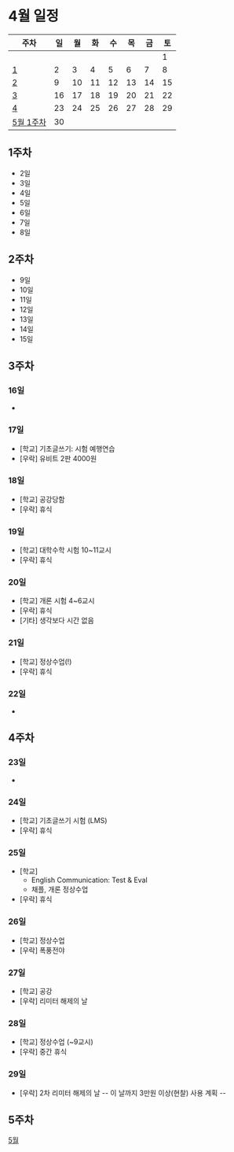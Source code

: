 # 4월 일정
| 주차 | 일 | 월 | 화 | 수 | 목 | 금 | 토 |
|--|--|--|--|--|--|--|--|
|| | | | | | | 1 |
|[1](#1주차)|2|3|4|5|6|7|8|
|[2](#2주차)|9|10|11|12|13|14|15|
|[3](#3주차)|16|17|18|19|20|21|22|
|[4](#4주차)|23|24|25|26|27|28|29|
|[5월 1주차](../May/index.md#1주차)|30|||||||

## 1주차
- 2일
- 3일
- 4일
- 5일
- 6일
- 7일
- 8일

## 2주차
- 9일
- 10일
- 11일
- 12일
- 13일
- 14일
- 15일

## 3주차
### 16일
-
### 17일
- \[학교\] 기초글쓰기: 시험 예행연습
- \[우락\] 유비트 2판 4000원
### 18일
- \[학교\] 공강당함
- \[우락\] 휴식
### 19일
- \[학교\] 대학수학 시험 10~11교시
- \[우락\] 휴식
### 20일
- \[학교\] 개론 시험 4~6교시
- \[우락\] 휴식
- \[기타\] 생각보다 시간 없음
### 21일
- \[학교\] 정상수업(!)
- \[우락\] 휴식
### 22일
-

## 4주차
### 23일
-
### 24일
- \[학교\] 기초글쓰기 시험 (LMS)
- \[우락\] 휴식
### 25일
- \[학교\]
  * English Communication: Test & Eval
  * 채플, 개론 정상수업
- \[우락\] 휴식
### 26일
- \[학교\] 정상수업
- \[우락\] 폭풍전야
### 27일
- \[학교\] 공강
- \[우락\] 리미터 해제의 날
### 28일
- \[학교\] 정상수업 (~9교시)
- \[우락\] 중간 휴식
### 29일
- \[우락\] 2차 리미터 해제의 날
\-\- 이 날까지 3만원 이상(현찰) 사용 계획 \-\-

## 5주차
[5월](../May/index.md#1주차)

